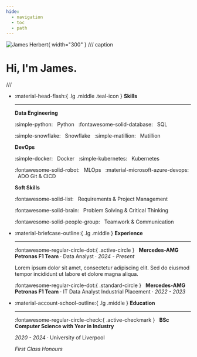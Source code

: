 ```yaml
---
hide:
  - navigation
  - toc
  - path
---
```


<div class="grid cards" markdown>

![James Herbert](img/profile.png){ width="300" }
/// caption
# Hi, I'm James.
///

-   :material-head-flash:{ .lg .middle .teal-icon } __Skills__

    ---

    __Data Engineering__

    :simple-python: &nbsp; Python &nbsp; :fontawesome-solid-database: &nbsp; SQL 
    
    :simple-snowflake: &nbsp; Snowflake &nbsp; :simple-matillion: &nbsp; Matillion

    __DevOps__

    :simple-docker: &nbsp; Docker &nbsp; :simple-kubernetes: &nbsp; Kubernetes

    :fontawesome-solid-robot: &nbsp; MLOps &nbsp; :material-microsoft-azure-devops: &nbsp; ADO Git & CICD

    __Soft Skills__

    :fontawesome-solid-list: &nbsp; Requirements & Project Management

    :fontawesome-solid-brain: &nbsp; Problem Solving & Critical Thinking

    :fontawesome-solid-people-group: &nbsp; Teamwork & Communication

-   :material-briefcase-outline:{ .lg .middle } __Experience__

    ---

    :fontawesome-regular-circle-dot:{ .active-circle } &nbsp; __Mercedes-AMG Petronas F1 Team__ · Data Analyst · _2024 - Present_
    
    Lorem ipsum dolor sit amet, consectetur adipiscing elit. Sed do eiusmod tempor incididunt ut labore et dolore magna aliqua.

    :fontawesome-regular-circle-dot:{ .standard-circle } &nbsp; __Mercedes-AMG Petronas F1 Team__ · IT Data Analyst Industrial Placement · _2022 - 2023_

-   :material-account-school-outline:{ .lg .middle } __Education__

    ---

    :fontawesome-regular-circle-check:{ .active-checkmark } &nbsp; __BSc Computer Science with Year in Industry__  
    
    _2020 - 2024_ · University of Liverpool

    *First Class Honours*

</div>